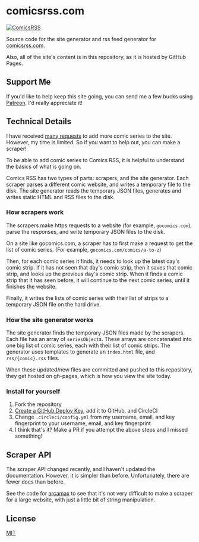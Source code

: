 # comicsrss.com

[![ComicsRSS](https://circleci.com/gh/ArtskydJ/comicsrss.com.svg?style=svg)](https://app.circleci.com/pipelines/github/ArtskydJ/comicsrss.com)

Source code for the site generator and rss feed generator for [comicsrss.com](https://www.comicsrss.com).

Also, all of the site's content is in this repository, as it is hosted by GitHub Pages.



## Support Me

If you'd like to help keep this site going, you can send me a few bucks using [Patreon](https://www.patreon.com/bePatron?u=6855838). I'd really appreciate it!


<!-- Try to cut down on all these unnecessary details...
Why do I need to explain the inner workings of the entire thing before giving them the API to try it out?

Probably trim these sections down sometime later... -->

## Technical Details

I have received [many requests](https://github.com/ArtskydJ/comicsrss.com/issues/86) to add more comic series to the site. However, my time is limited. So if you want to help out, you can make a scraper!

To be able to add comic series to Comics RSS, it is helpful to understand the basics of what is going on.

Comics RSS has two types of parts: scrapers, and the site generator. Each scraper parses a different comic website, and writes a temporary file to the disk. The site generator reads the temporary JSON files, generates and writes static HTML and RSS files to the disk.



### How scrapers work

The scrapers make https requests to a website (for example, `gocomics.com`), parse the responses, and write temporary JSON files to the disk.

On a site like gocomics.com, a scraper has to first make a request to get the list of comic series. (For example, `gocomics.com/comics/a-to-z`)

Then, for each comic series it finds, it needs to look up the latest day's comic strip. If it has not seen that day's comic strip, then it saves that comic strip, and looks up the previous day's comic strip. When it finds a comic strip that it has seen before, it will continue to the next comic series, until it finishes the website.

Finally, it writes the lists of comic series with their list of strips to a temporary JSON file on the hard drive.



### How the site generator works

The site generator finds the temporary JSON files made by the scrapers. Each file has an array of `seriesObject`s. These arrays are concatenated into one big list of comic series, each with their list of comic strips. The generator uses templates to generate an `index.html` file, and `rss/{comic}.rss` files.

When these updated/new files are committed and pushed to this repository, they get hosted on gh-pages, which is how you view the site today.



### Install for yourself

1. Fork the repository
2. [Create a GitHub Deploy Key](https://circleci.com/docs/2.0/gh-bb-integration/#creating-a-github-deploy-key), add it to GitHub, and CircleCI
3. Change `.circleci/config.yml` from my username, email, and key fingerprint to your username, email, and key fingerprint
4. I think that's it? Make a PR if you attempt the above steps and I missed something!



## Scraper API

The scraper API changed recently, and I haven't updated the documentation. However, it is simpler than before. Unfortunately, there are fewer docs than before.

See the code for [arcamax](https://github.com/ArtskydJ/comicsrss.com/tree/gh-pages/_generator/scrapers/arcamax.js) to see that it's not very difficult to make a scraper for a large website, with just a little bit of string manipulation.

<!--
### Example

To add a scraper for a website that hosts one comic strip, and shows multiple strips one one page.

1. Clone this repository
2. Create a folder in `_generator/scrapers`
3. Copy the `_generator/scrapers/dilbert/http-get.js` file, and paste it into your new folder
4. Copy the `_generator/scrapers/dilbert/merge.js` file, and paste it into your new folder
5. Create an `index.js` file in your new folder. Copy the javascript below

```js
// index.js
// modify as needed
const httpGet = require('./http-get.js')
const mergeStrips = require('./merge.js')

module.exports = function main(cachedSeriesObjects) {
  return httpGet('https://example.com').then(function (html) {
    // parse the html, and turn it into an array of comic strips
    const newStrips = html
      .match(/<div class="comics">([\w\W]+)<footer>/)[1] // grab the middle
      .split(/<\/div><div class="comic">/) // split up the comic strips
      .map(function (comicStripHtml) { // parse!
        // do some string parsing, or regex matching
        return {
          url: comicStripHtml.match(/<a href="([^"]+)">Permalink/)[1],
          date: comicStripHtml.match(/<img src="([^"]+)"/)[1],
          imageUrl: comicStripHtml.match(/<img .+ title="Comic for (\d\d\d\d-\d\d-\d\d)"/)[1]
        }
      })

    return {
      'mycomicstrip': {
        title: 'My Comic Strip',
        author: 'Author Name',
        url: 'https://example.com/',
        imageUrl: 'https://example.com/my_comic_strip-large.jpg',
        strips: mergeStrips(cachedSeriesObjects['mycomicstrip'].strips, newStrips)
      }
    }
  })
}
```



### More examples

#### Dilbert
You can find the code [here](https://github.com/ArtskydJ/comicsrss.com/tree/gh-pages/_generator/scrapers/dilbert). It is quite similar to the example above. Dilbert was quite easy because with one https request, I can parse 3 comic strips. (If you load the website, you'll see that it has javascript infinite-scrolling.) I haven't bothered adding the feature to navigate the back-catalog.


#### Go Comics

You can also find the code [here](https://github.com/ArtskydJ/comicsrss.com/tree/gh-pages/_generator/scrapers/gocomics). It is much more complicated since it hosts multiple comic strips. It is also more complicated since it is written to navigate the back-catalog of comic strips as needed. Each gocomics.com comic strip page only shows one comic strip at a time.

My scraper could stop working if gocomics.com changes their website. If I don't fix it for 3 days, and if my scraper only looked at the latest comic strip, then I would permanently miss a few days of comic strips. That is why it is important to be able to navigate the back-catalog.



### `index.js` file

Each folder inside `_generator/scrapers` must have an `index.js` file in it.

The `index.js` file's must do something like this:

```js
module.export = function main(cachedSeriesObjects) { // this might be up-to-date, or it might not be.
  // request and parse comic website, and add any new comic strips to the cachedSeriesObjects object (or a copy, it doesn't matter)
  return promise // this promise resolves with the updated seriesObjects
}
```

A corresponding temp file is parsed to an array of `seriesObject`s, and the array is passed to `main(seriesObjects)`



### `cachedSeriesObjects` object

This is an object that holds a bunch of `seriesObject`s based on an ID. The ID will be used as a [slug](https://en.wikipedia.org/wiki/Clean_URL#Slug) in the rss page. Example: `calvinandhobbes`

```jsonc
{
  "calvinandhobbes": { /* seriesObject */ },
  "dilbert": { /* seriesObject */ },
  /* more... */
}
```

### `seriesObject` object

Properties of `seriesObject`:

- `title` string - The title of the series. Example: `Calvin and Hobbes`
- `author` string - The comic series author's name. Example: `Bill Watterson`
- `url` string - A URL for the whole series. This should be a web page that represents the whole comic series. Example: `https://www.gocomics.com/calvinandhobbes/about`
- `imageUrl` string - A URL for an image that represents the whole comic series.
- `strips` array - An array of `strip` objects. See below



### `strip` object

- `url` string - Permalink to the specific comic strip. 
- `date` string - The date that the comic strip was published. (Not the date it was scraped.) Formatted as `yyyy-mm-dd`
- `imageUrl` string - The URL of the image of the actual comic strip. Example: `https://assets.amuniversal.com/00e343804e6d013797bd005056a9545d`
-->


## License

[MIT](https://choosealicense.com/licenses/mit/)
